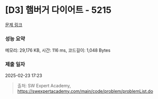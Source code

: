 # [D3] 햄버거 다이어트 - 5215 

[문제 링크](https://swexpertacademy.com/main/code/problem/problemDetail.do?contestProbId=AWT-lPB6dHUDFAVT) 

### 성능 요약

메모리: 29,176 KB, 시간: 116 ms, 코드길이: 1,048 Bytes

### 제출 일자

2025-02-23 17:23



> 출처: SW Expert Academy, https://swexpertacademy.com/main/code/problem/problemList.do
